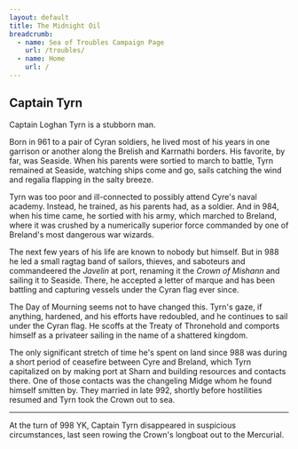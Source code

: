 ```yaml
---
layout: default
title: The Midnight Oil
breadcrumb:
  - name: Sea of Troubles Campaign Page
    url: /troubles/
  - name: Home
    url: /
---
```

## Captain Tyrn

Captain Loghan Tyrn is a stubborn man.

Born in 961 to a pair of Cyran soldiers, he lived most of his years in one garrison or another along the Brelish and Karrnathi borders. His favorite, by far, was Seaside. When his parents were sortied to march to battle, Tyrn remained at Seaside, watching ships come and go, sails catching the wind and regalia flapping in the salty breeze.

Tyrn was too poor and ill-connected to possibly attend Cyre's naval academy. Instead, he trained, as his parents had, as a soldier. And in 984, when his time came, he sortied with his army, which marched to Breland, where it was crushed by a numerically superior force commanded by one of Breland's most dangerous war wizards.

The next few years of his life are known to nobody but himself. But in 988 he led a small ragtag band of sailors, thieves, and saboteurs and commandeered the *Javelin* at port, renaming it the *Crown of Mishann* and sailing it to Seaside. There, he accepted a letter of marque and has been battling and capturing vessels under the Cyran flag ever since.

The Day of Mourning seems not to have changed this. Tyrn's gaze, if anything, hardened, and his efforts have redoubled, and he continues to sail under the Cyran flag. He scoffs at the Treaty of Thronehold and comports himself as a privateer sailing in the name of a shattered kingdom.

The only significant stretch of time he's spent on land since 988 was during a short period of ceasefire between Cyre and Breland, which Tyrn capitalized on by making port at Sharn and building resources and contacts there. One of those contacts was the changeling Midge whom he found himself smitten by. They married in late 992, shortly before hostilities resumed and Tyrn took the Crown out to sea.

---

At the turn of 998 YK, Captain Tyrn disappeared in suspicious circumstances, last seen rowing the Crown's longboat out to the Mercurial.

